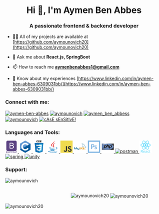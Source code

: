 <h1 align="center">Hi 👋, I'm Aymen Ben Abbes</h1>
<h3 align="center">A passionate frontend & backend developer</h3>

- 👨‍💻 All of my projects are available at [https://github.com/aymounovich20](https://github.com/aymounovich20)

- 💬 Ask me about **React.js, SpringBoot**

- 📫 How to reach me **aymenbenabbes1@gmail.com**

- 📄 Know about my experiences [https://www.linkedin.com/in/aymen-ben-abbes-6309031bb/](https://www.linkedin.com/in/aymen-ben-abbes-6309031bb/)

<h3 align="left">Connect with me:</h3>
<p align="left">
<a href="https://linkedin.com/in/aymen-ben-abbes" target="blank"><img align="center" src="https://raw.githubusercontent.com/rahuldkjain/github-profile-readme-generator/master/src/images/icons/Social/linked-in-alt.svg" alt="aymen-ben-abbes" height="30" width="40" /></a>
<a href="https://fb.com/aymounovich" target="blank"><img align="center" src="https://raw.githubusercontent.com/rahuldkjain/github-profile-readme-generator/master/src/images/icons/Social/facebook.svg" alt="aymounovich" height="30" width="40" /></a>
<a href="https://instagram.com/aymen_ben_abbess" target="blank"><img align="center" src="https://raw.githubusercontent.com/rahuldkjain/github-profile-readme-generator/master/src/images/icons/Social/instagram.svg" alt="aymen_ben_abbess" height="30" width="40" /></a>
<a href="https://www.behance.net/aymounovich" target="blank"><img align="center" src="https://raw.githubusercontent.com/rahuldkjain/github-profile-readme-generator/master/src/images/icons/Social/behance.svg" alt="aymounovich" height="30" width="40" /></a>
<a href="https://discord.gg/cAsE sEnSitlvE!" target="blank"><img align="center" src="https://raw.githubusercontent.com/rahuldkjain/github-profile-readme-generator/master/src/images/icons/Social/discord.svg" alt="cAsE sEnSitlvE!" height="30" width="40" /></a>
</p>

<h3 align="left">Languages and Tools:</h3>
<p align="left"> <a href="https://getbootstrap.com" target="_blank" rel="noreferrer"> <img src="https://raw.githubusercontent.com/devicons/devicon/master/icons/bootstrap/bootstrap-plain-wordmark.svg" alt="bootstrap" width="40" height="40"/> </a> <a href="https://www.cprogramming.com/" target="_blank" rel="noreferrer"> <img src="https://raw.githubusercontent.com/devicons/devicon/master/icons/c/c-original.svg" alt="c" width="40" height="40"/> </a> <a href="https://www.w3schools.com/css/" target="_blank" rel="noreferrer"> <img src="https://raw.githubusercontent.com/devicons/devicon/master/icons/css3/css3-original-wordmark.svg" alt="css3" width="40" height="40"/> </a> <a href="https://www.java.com" target="_blank" rel="noreferrer"> <img src="https://raw.githubusercontent.com/devicons/devicon/master/icons/java/java-original.svg" alt="java" width="40" height="40"/> </a> <a href="https://developer.mozilla.org/en-US/docs/Web/JavaScript" target="_blank" rel="noreferrer"> <img src="https://raw.githubusercontent.com/devicons/devicon/master/icons/javascript/javascript-original.svg" alt="javascript" width="40" height="40"/> </a> <a href="https://www.mysql.com/" target="_blank" rel="noreferrer"> <img src="https://raw.githubusercontent.com/devicons/devicon/master/icons/mysql/mysql-original-wordmark.svg" alt="mysql" width="40" height="40"/> </a> <a href="https://www.photoshop.com/en" target="_blank" rel="noreferrer"> <img src="https://raw.githubusercontent.com/devicons/devicon/master/icons/photoshop/photoshop-line.svg" alt="photoshop" width="40" height="40"/> </a> <a href="https://www.php.net" target="_blank" rel="noreferrer"> <img src="https://raw.githubusercontent.com/devicons/devicon/master/icons/php/php-original.svg" alt="php" width="40" height="40"/> </a> <a href="https://postman.com" target="_blank" rel="noreferrer"> <img src="https://www.vectorlogo.zone/logos/getpostman/getpostman-icon.svg" alt="postman" width="40" height="40"/> </a> <a href="https://reactjs.org/" target="_blank" rel="noreferrer"> <img src="https://raw.githubusercontent.com/devicons/devicon/master/icons/react/react-original-wordmark.svg" alt="react" width="40" height="40"/> </a> <a href="https://spring.io/" target="_blank" rel="noreferrer"> <img src="https://www.vectorlogo.zone/logos/springio/springio-icon.svg" alt="spring" width="40" height="40"/> </a> <a href="https://unity.com/" target="_blank" rel="noreferrer"> <img src="https://www.vectorlogo.zone/logos/unity3d/unity3d-icon.svg" alt="unity" width="40" height="40"/> </a> </p>

<h3 align="left">Support:</h3>
<p><a href="https://www.buymeacoffee.com/aymounovich"> <img align="left" src="https://cdn.buymeacoffee.com/buttons/v2/default-yellow.png" height="50" width="210" alt="aymounovich" /></a></p><br><br>

<p><img align="left" src="https://github-readme-stats.vercel.app/api/top-langs?username=aymounovich20&show_icons=true&locale=en&layout=compact" alt="aymounovich20" /></p>

<p>&nbsp;<img align="center" src="https://github-readme-stats.vercel.app/api?username=aymounovich20&show_icons=true&locale=en" alt="aymounovich20" /></p>

<p><img align="center" src="https://github-readme-streak-stats.herokuapp.com/?user=aymounovich20&" alt="aymounovich20" /></p>
